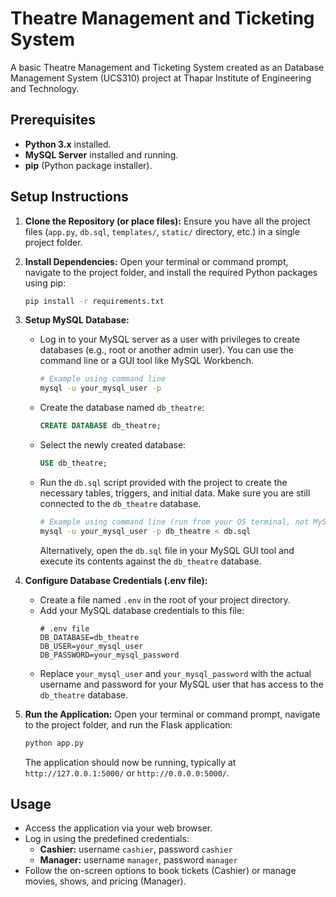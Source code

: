 # Theatre Management and Ticketing System

A basic Theatre Management and Ticketing System created as an Database Management System (UCS310) project at Thapar Institute of Engineering and Technology.

## Prerequisites

* **Python 3.x** installed.
* **MySQL Server** installed and running.
* **pip** (Python package installer).

## Setup Instructions

1.  **Clone the Repository (or place files):**
    Ensure you have all the project files (`app.py`, `db.sql`, `templates/`, `static/` directory, etc.) in a single project folder.

2.  **Install Dependencies:**
    Open your terminal or command prompt, navigate to the project folder, and install the required Python packages using pip:
    ```bash
    pip install -r requirements.txt
    ```

3.  **Setup MySQL Database:**
    * Log in to your MySQL server as a user with privileges to create databases (e.g., root or another admin user). You can use the command line or a GUI tool like MySQL Workbench.
        ```bash
        # Example using command line
        mysql -u your_mysql_user -p
        ```
    * Create the database named `db_theatre`:
        ```sql
        CREATE DATABASE db_theatre;
        ```
    * Select the newly created database:
        ```sql
        USE db_theatre;
        ```
    * Run the `db.sql` script provided with the project to create the necessary tables, triggers, and initial data. Make sure you are still connected to the `db_theatre` database.
        ```bash
        # Example using command line (run from your OS terminal, not MySQL prompt)
        mysql -u your_mysql_user -p db_theatre < db.sql
        ```
        Alternatively, open the `db.sql` file in your MySQL GUI tool and execute its contents against the `db_theatre` database.

4.  **Configure Database Credentials (.env file):**
    * Create a file named `.env` in the root of your project directory.
    * Add your MySQL database credentials to this file:
        ```dotenv
        # .env file
        DB_DATABASE=db_theatre
        DB_USER=your_mysql_user
        DB_PASSWORD=your_mysql_password
        ```
    * Replace `your_mysql_user` and `your_mysql_password` with the actual username and password for your MySQL user that has access to the `db_theatre` database.

5.  **Run the Application:**
    Open your terminal or command prompt, navigate to the project folder, and run the Flask application:
    ```bash
    python app.py
    ```
    The application should now be running, typically at `http://127.0.0.1:5000/` or `http://0.0.0.0:5000/`.

## Usage

* Access the application via your web browser.
* Log in using the predefined credentials:
    * **Cashier:** username `cashier`, password `cashier`
    * **Manager:** username `manager`, password `manager`
* Follow the on-screen options to book tickets (Cashier) or manage movies, shows, and pricing (Manager).